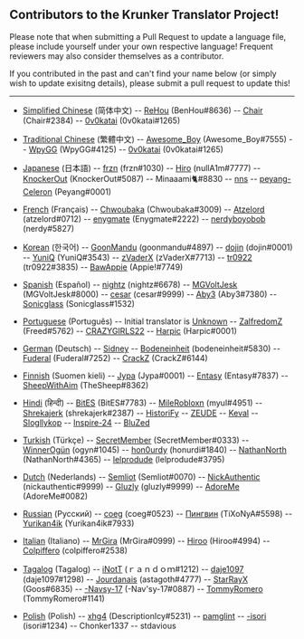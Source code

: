 ## Contributors to the Krunker Translator Project!

Please note that when submitting a Pull Request to update a language file, please include yourself under your own respective language! Frequent reviewers may also consider themselves as a contributor.

If you contributed in the past and can't find your name below (or simply wish to update exisitng details), please submit a pull request to update this!

------

- [Simplified Chinese](https://github.com/mty22/krunker.io-translations/blob/main/zh.js) (简体中文)
-- [ReHou](https://krunker.io/social.html?p=profile&q=ReHou) (BenHou#8636)
-- [Chair](https://krunker.io/social.html?p=profile&q=AnimeWeebTrash) (Chair#2384)
-- [0v0katai](https://krunker.io/social.html?p=profile&q=0v0katai) (0v0katai#1265)

- [Traditional Chinese](https://github.com/mty22/krunker.io-translations/blob/main/zhtr.js) (繁體中文)
-- [Awesome_Boy](https://krunker.io/social.html?p=profile&q=Awesome_Boy) (Awesome_Boy#7555)
-- [WpyGG](https://krunker.io/social.html?p=profile&q=WpyGG) (WpyGG#4125)
-- [0v0katai](https://krunker.io/social.html?p=profile&q=0v0katai) (0v0katai#1265)

- [Japanese](https://github.com/mty22/krunker.io-translations/blob/main/jp.js) (日本語)
-- [frzn](https://krunker.io/social.html?p=frzn) (frzn#1030)
-- [Hiro](https://krunker.io/social.html?p=Hiro527) (nullA1m#7777)
-- [KnockerOut](https://krunker.io/social.html?p=profile&q=KnockerOut) (KnockerOut#5087)
-- Minaaami🐈#8830
-- [nns](https://krunker.io/social.html?p=profile&q=nns__Twitch)
-- [peyang-Celeron](https://krunker.io/social.html?p=peyang) (Peyang#0001)

- [French](https://github.com/mty22/krunker.io-translations/blob/main/fr.js) (Français)
-- [Chwoubaka](https://krunker.io/social.html?p=Chwoubaka) (Chwoubaka#3009)
-- [Atzelord](https://krunker.io/social.html?p=profile&q=Atzelord) (atzelord#0712)
-- [enygmate](https://krunker.io/social.html?p=enygmate) (Enygmate#2222)
-- [nerdyboyobob](https://krunker.io/social.html?p=profile&q=nerdyboyobob) (nerdy#5827)

- [Korean](https://github.com/mty22/krunker.io-translations/blob/main/kr.js) (한국어)
-- [GoonMandu](https://krunker.io/social.html?p=GoonMandu) (goonmandu#4897)
-- [dojin](https://krunker.io/social.html?p=profile&q=dojin.) (dojin#0001)
-- [YuniQ](https://krunker.io/social.html?p=profile&q=YuniQ) (YuniQ#3543)
-- [zVaderX](https://krunker.io/social.html?p=profile&q=zVaderX) (zVaderX#7713)
-- [tr0922](https://krunker.io/social.html?p=profile&q=tr0922) (tr0922#3835)
-- [BawAppie](https://krunker.io/social.html?p=profile&q=BawAppie) (Appie!#7749)

- [Spanish](https://github.com/mty22/krunker.io-translations/blob/main/es.js) (Español)
-- [nightz](https://krunker.io/social.html?p=profile&q=xlNightmare) (nightz#6678)
-- [MGVoltJesk](https://krunker.io/social.html?p=profile&q=MGVoltJesk) (MGVoltJesk#8000)
-- [cesar](https://krunker.io/social.html?p=profile&q=AMOLAPIJA) (cesar#9999)
-- [Aby3](https://krunker.io/social.html?p=profile&q=Aby3) (Aby3#7380)
-- [Sonicglass](https://krunker.io/social.html?p=profile&q=Sonicglass) (Sonicglass#1532)

- [Portuguese](https://github.com/mty22/krunker.io-translations/blob/main/pr.js) (Português)
-- Initial translator is [Unknown](https://c8.idle.host/sadpepe.png)
-- [ZalfredomZ](https://krunker.io/social.html?p=profile&q=ZalfredomZ) (Freed#5762)
-- [CRAZYGIRLS22](https://github.com/CRAZYGIRLS22)
-- [Harpic](https://krunker.io/social.html?p=profile&q=Harpic) (Harpic#0001)

- [German](https://github.com/mty22/krunker.io-translations/blob/main/de.js) (Deutsch)
-- [Sidney](https://krunker.io/social.html?p=profile&q=Sidney)
-- [Bodeneinheit](https://krunker.io/social.html?p=profile&q=Bodeneinheit) (bodeneinheit#5830)
-- [Fuderal](https://krunker.io/social.html?p=profile&q=zzzrobinzzz) (Fuderal#7252)
-- [CrackZ](https://krunker.io/social.html?p=profile&q=CrackZ) (CrackZ#6144)

- [Finnish](https://github.com/mty22/krunker.io-translations/blob/main/fi.js) (Suomen kieli)
-- [Jypa](https://krunker.io/social.html?p=profile&q=Jypa) (Jypa#0001)
-- [Entasy](https://krunker.io/social.html?p=profile&q=Entasy) (Entasy#7837)
-- [SheepWithAim](https://krunker.io/social.html?p=profile&q=SheepWithAim) (TheSheep#8362)

- [Hindi](https://github.com/mty22/krunker.io-translations/blob/main/hi.js) (हिन्दी)
-- [BitES](https://krunker.io/social.html?p=profile&q=BitES) (BitES#7783)
-- [MileRobloxn](https://krunker.io/social.html?p=profile&q=milethebot) (myul#4951)
-- [Shrekajerk](https://krunker.io/social.html?p=profile&q=le_hem) (shrekajerk#2387)
-- [HistoriFy](https://krunker.io/social.html?p=profile&q=HistoriFy)
-- [ZEUDE](https://krunker.io/social.html?p=profile&q=zeude)
-- [Keval](https://krunker.io/social.html?p=profile&q=TheDevKeval)
-- [Slogllykop](https://krunker.io/social.html?p=profile&q=slogllykop)
-- [Inspire-24](https://krunker.io/social.html?p=profile&q=DADDY_AWM)
-- [BluZed](https://krunker.io/social.html?p=profile&q=BluZed)


- [Turkish](https://github.com/mty22/krunker.io-translations/blob/main/tr.js) (Türkçe)
-- [SecretMember](https://krunker.io/social.html?p=profile&q=SecretMember) (SecretMember#0333)
-- [WinnerOgün](https://krunker.io/social.html?p=profile&q=Winner_Ogün) (ogyn#1045)
-- [hon0urdy](https://krunker.io/social.html?p=profile&q=onurongunnn) (honurdi#1840)
-- [NathanNorth](https://krunker.io/social.html?p=profile&q=Axima) (NathanNorth#4365)
-- [lelprodude](https://krunker.io/social.html?p=profile&q=lelprodude) (lelprodude#3795)

- [Dutch](https://github.com/mty22/krunker.io-translations/blob/main/fi.js) (Nederlands)
-- [Semliot](https://krunker.io/social.html?p=profile&q=Semliot) (Semliot#0070)
-- [NickAuthentic](https://krunker.io/social.html?p=profile&q=NickAuthentic) (nickauthentic#9999)
-- [Gluzly](https://krunker.io/social.html?p=profile&q=Gluzly) (gluzly#9999)
-- [AdoreMe](https://krunker.io/social.html?p=profile&q=AdoreMe) (AdoreMe#0082)

- [Russian](https://github.com/mty22/krunker.io-translations/blob/main/ru.js) (Русский)
-- [coeg](https://krunker.io/social.html?p=profile&q=coeg%E2%A0%80%E2%A0%80) (coeg#0523)
-- [Пингвин](https://krunker.io/social.html?p=profile&q=%D0%9F%D0%B8%D0%BD%D0%B3%D0%B2%D0%B8%D0%BD) (TiXoNyA#5598)
-- [Yurikan4ik](https://krunker.io/social.html?p=profile&q=Yurikan4ik) (Yurikan4ik#7933)

- [Italian](https://github.com/mty22/krunker.io-translations/blob/main/it.js) (Italiano)
-- [MrGira](https://krunker.io/social.html?p=profile&q=MrGira) (MrGira#0999)
-- [Hiroo](https://krunker.io/social.html?p=profile&q=Hiroo%2E) (Hiroo#4994)
-- [Colpiffero](https://krunker.io/social.html?p=profile&q=colpiffero) (colpiffero#2538)

- [Tagalog](https://github.com/mty22/krunker.io-translations/blob/main/it.js) (Tagalog)
-- [iNotT](https://krunker.io/social.html?p=profile&q=iNotT) (ｒａｎｄｏｍ#1212)
-- [daje1097](https://krunker.io/social.html?p=profile&q=daje1097) (daje1097#1298)
-- [Jourdanais](https://krunker.io/social.html?p=profile&q=Jourdanais) (astagoth#4777)
-- [StarRayX](https://krunker.io/social.html?p=profile&q=StarRayX) (Goos#6835)
-- [-Navsy-17](https://krunker.io/social.html?p=profile&q=-Navsy-17) (-Nav'sy-17#0887)
-- [TommyRomero](https://krunker.io/social.html?p=profile&q=TommyRomero) (TommyRomero#1141)

- [Polish](https://github.com/mty22/krunker.io-translations/blob/main/pl.js) (Polish)
-- [xhg4](https://krunker.io/social.html?p=profile&q=xhg4) (DescriptionIcy#5231)
-- [pamglint](https://krunker.io/social.html?p=profile&q=pamglint)
-- [-isori](https://krunker.io/social.html?p=profile&q=-Isori) (isori#1234)
-- Chonker1337
-- stdavious
